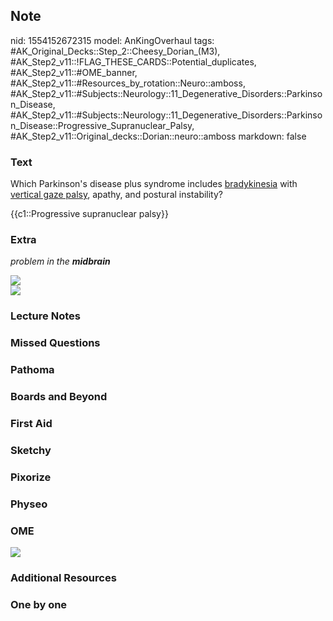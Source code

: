 ## Note
nid: 1554152672315
model: AnKingOverhaul
tags: #AK_Original_Decks::Step_2::Cheesy_Dorian_(M3), #AK_Step2_v11::!FLAG_THESE_CARDS::Potential_duplicates, #AK_Step2_v11::#OME_banner, #AK_Step2_v11::#Resources_by_rotation::Neuro::amboss, #AK_Step2_v11::#Subjects::Neurology::11_Degenerative_Disorders::Parkinson_Disease, #AK_Step2_v11::#Subjects::Neurology::11_Degenerative_Disorders::Parkinson_Disease::Progressive_Supranuclear_Palsy, #AK_Step2_v11::Original_decks::Dorian::neuro::amboss
markdown: false

### Text
Which Parkinson's disease plus syndrome includes
<u>bradykinesia</u> with <u>vertical gaze palsy</u>, apathy, and
postural instability?
<div>
  {{c1::Progressive supranuclear palsy}}
</div>

### Extra
<i>problem in the <b>midbrain</b></i>
<div>
  <i><img src="paste-145599391334539.jpg"></i>
</div>
<div>
  <i><img src="paste-145582211465589.jpg"></i>
</div>

### Lecture Notes


### Missed Questions


### Pathoma


### Boards and Beyond


### First Aid


### Sketchy


### Pixorize


### Physeo


### OME
<div class="ome-widget">
  <a href="https://onlinemeded.org?ref=anki"><img src=
  "_OME_AnkiFlashcards_General_4.png"></a>
</div>

### Additional Resources


### One by one

